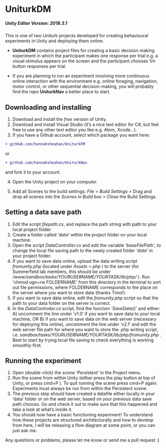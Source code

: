 # UniturkDM
##### Unity Editor Version: 2018.3.1

This is one of two Uniturk projects developed for creating behavioural experiments in Unity and deploying them online.

-  **UniturkDM** contains project files for creating a basic decision making experiment in which the participant makes one response per trial
e.g. a visual stimulus appears on the screen and the participant chooses 1/n button responses per trial.

-  If you are planning to run an experiment involving more continuous online interaction with the environment 
e.g. online foraging, navigation, motor control, or other sequential decision-making, you will probably find the repo **UniturkNav** a better place to start.


## Downloading and installing
1. Download and install the _free_ version of Unity.
2. Download and install Visual Studio (it’s a nice text editor for C#, but feel free to use any other text editor you like e.g. Atom, Xcode…).
3. If you have a Github account, select which package you want here: 
```diff
+ gitHub.com/hannahsheahan/UniturkFM
```
or
```diff
+ github.com/hannahsheahan/UniturkNav
```

and fork it to your account. 

4. Open the Unity project on your computer. 

5. Add all Scenes to the build settings:   _File_ > _Build Settings_ > Drag and drop all scenes into the _Scenes in Build_ box > _Close_ the Build Settings.

## Setting a data save path
1. Edit the script _filepath.cs_, and replace the path string with path to your local project folder.
2. Create a folder called _‘data’_ within the project folder on your local machine. 
3. Open the script _DataController.cs_ and edit the variable _‘baseFilePath’_,  to change the local file saving path to the newly created folder _‘data’_ in your project folder.
4. If you want to save data online, upload the data writing script _fromunity.php_ (located under _Assets_ > _php_ ) to the server (for Summerfield lab members, this should be under _/www/sandbox/tasks/YOURUSERNAME/YOURTASK/lib/php/_ ). Run 'chmod ugo+rw FOLDERNAME' from this directory in the terminal to sort out file permissions, where FOLDERNAME corresponds to the place on the server where you want to store data (thanks Timo!).
5. If you want to save data online, edit the _fromunity.php_ script so that the path to your data folder on the server is correct.
6. In the _DataController.cs_ script, find the function _‘SaveData()’_ and either: A) uncomment the line under ‘v1.0’ if you want to save data to your local machine, OR  B) if you want to save data on the web server (necessary for deploying this online),  uncomment the line under ‘v2.1’ and edit the web server file path for where you want to store the .php writing script, i.e. _sandbox/tasks/YOURUSERNAME/YOURTASK/lib/php/fromunity.php_ . Best to start by trying local file saving to check everything is working smoothly first.


## Running the experiment
1. Open (double-click) the scene _‘Persistent’_ in the Project menu. 
2. Run the scene from within Unity (either press the play button at top of Unity, or press cmd+P ). To quit running the scene press cmd+P again. Experiments must always be run from within the Persistent scene.
3. The previous step should have created a datafile either locally in your ‘data’ folder or on the web server, based on your previous data save path choices. Go and check it out to make sure that this happened and take a look at what’s inside it.
4. You should now have a basic functioning experiment! To understand how these projects are structured architecturally and how to develop from here, I will be releasing a flow diagram at some point, or you can just ask me.

Any questions or problems, please let me know or send me a pull request  :)
